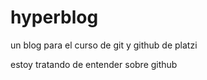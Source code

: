 # hyperblog
un blog para el curso de git y github de platzi

estoy tratando de entender sobre github
